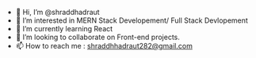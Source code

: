 - 👋 Hi, I’m @shraddhadraut
- 👀 I’m interested in MERN Stack Developement/ Full Stack Devlopement
- 🌱 I’m currently learning React
- 💞️ I’m looking to collaborate on Front-end projects.
- 📫 How to reach me : shraddhhadraut282@gmail.com

<!---
shraddhadraut/shraddhadraut is a ✨ special ✨ repository because its `README.md` (this file) appears on your GitHub profile.
You can click the Preview link to take a look at your changes.
--->
